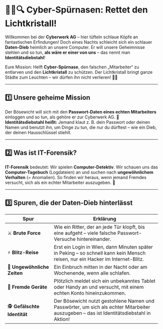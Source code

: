 # 🕵️‍♀️🔍 **Cyber-Spürnasen: Rettet den Lichtkristall!**

Willkommen bei der **Cyberwerk AG** – hier tüfteln schlaue Köpfe an fantastischen Erfindungen!
Doch eines Nachts schleicht sich ein schlauer **Daten-Dieb** heimlich an unsere Computer.
Er will unsere Geheimnisse stehlen und so tun, **als wäre er einer von uns** – das nennt man **Identitätsdiebstahl**!

Eure Mission: Helft **Cyber-Spürnase**, den falschen „Mitarbeiter“ zu entlarven und den **Lichtkristall** zu schützen.
Der Lichtkristall bringt ganze Städte zum Leuchten – wir dürfen ihn nicht verlieren! 🚀✨

---

## 1️⃣ Unsere geheime Mission

Der Bösewicht will sich mit den **Passwort-Daten eines echten Mitarbeiters** einloggen und so tun, als gehöre er zur Cyberwerk AG.
🔑 **Identitätsdiebstahl heißt:** Jemand klaut z. B. dein Passwort oder deinen Namen und benutzt ihn, um Dinge zu tun, die nur du dürftest – wie ein Dieb, der deinen Hausschlüssel stiehlt.

---

## 2️⃣ Was ist IT-Forensik?

**IT-Forensik** bedeutet: Wir spielen **Computer-Detektiv**.
Wir schauen uns das **Computer-Tagebuch** (Logdateien) an und suchen nach **ungewöhnlichem Verhalten** (= Anomalien).
So finden wir heraus, wenn jemand Fremdes versucht, sich als ein echter Mitarbeiter auszugeben. 👀

---

## 3️⃣ Spuren, die der Daten-Dieb hinterlässt

| Spur                         | Erklärung                                                                                                                               |
| ---------------------------- | --------------------------------------------------------------------------------------------------------------------------------------- |
| ⚔️ **Brute Force**           | Wie ein Ritter, der an jede Tür klopft, bis eine aufgeht – viele falsche Passwort-Versuche hintereinander.                              |
| ⚡️ **Blitz-Reise**           | Erst ein Login in Wien, dann Minuten später in Peking – so schnell kann kein Mensch reisen, nur ein Hacker im Internet-Blitz.           |
| 🌙 **Ungewöhnliche Zeiten**  | Ein Einbruch mitten in der Nacht oder am Wochenende, wenn alle schlafen.                                                                |
| 📱 **Fremde Geräte**         | Plötzlich meldet sich ein unbekanntes Tablet oder Handy an und versucht, mit einem echten Konto hineinzukommen.                         |
| 🕵️ **Gefälschte Identität** | Der Bösewicht nutzt gestohlene Namen und Passwörter, um sich als echter Mitarbeiter auszugeben – das ist Identitätsdiebstahl in Aktion! |
